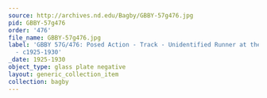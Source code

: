 ```yaml
---
source: http://archives.nd.edu/Bagby/GBBY-57g476.jpg
pid: GBBY-57g476
order: '476'
file_name: GBBY-57g476.jpg
label: 'GBBY 57G/476: Posed Action - Track - Unidentified Runner at the Starting Line
  - c1925-1930'
_date: 1925-1930
object_type: glass plate negative
layout: generic_collection_item
collection: bagby
---
```

